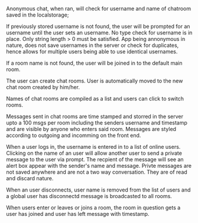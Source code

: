 Anonymous chat, when ran, will check for username and name of chatroom saved in the localstorage;

If previously stored username is not found, the user will be prompted for an username until the user sets an        username. No type check for username is in place. Only string length > 0 must be satisfied. App being annonymous
in nature, does not save usernames in the server or check for duplicates, hence allows for multiple users being
able to use identical usernames.

If a room name is not found, the user will be joined in to the default main room.

The user can create chat rooms. User is automatically moved to the new chat room created by him/her.

Names of chat rooms are compiled as a list and users can click to switch rooms.

Messages sent in chat rooms are time stamped and storred in the server upto a 100 msgs per room including the senders username and timestamp and are visible by anyone who enters said room. Messages are styled according to outgoing and incomming on the front end.

When a user logs in, the username is entered in to a list of online users. Clicking on the name of an user will allow another user to send a private message to the user via prompt. The recpient of the message will see an alert box appear with the sender's name and message. Privte messages are not saved anywhere and are not a two way conversation. They are of read and discard nature.

When an user disconnects, user name is removed from the list of users and a global user has disconnectd message is broadcasted to all rooms.

When users enter or leaves or joins a room, the room in question gets a user has joined and user has left message with timestamp.
